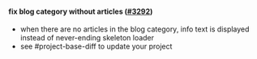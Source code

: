 #### fix blog category without articles ([#3292](https://github.com/shopsys/shopsys/pull/3292))

-   when there are no articles in the blog category, info text is displayed instead of never-ending skeleton loader
-   see #project-base-diff to update your project
